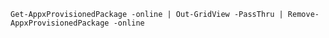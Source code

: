 ```Get-AppxProvisionedPackage -online | Out-GridView -PassThru | Remove-AppxProvisionedPackage -online```
